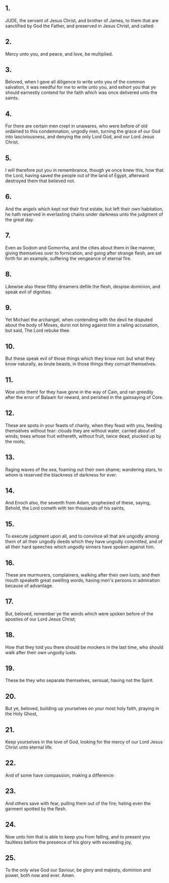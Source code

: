## 1.
JUDE, the servant of Jesus Christ, and brother of James, to them that are sanctified by God the Father, and preserved in Jesus Christ, and called:
## 2.
Mercy unto you, and peace, and love, be multiplied.
## 3.
Beloved, when I gave all diligence to write unto you of the common salvation, it was needful for me to write unto you, and exhort you that ye should earnestly contend for the faith which was once delivered unto the saints.
## 4.
For there are certain men crept in unawares, who were before of old ordained to this condemnation, ungodly men, turning the grace of our God into lasciviousness, and denying the only Lord God, and our Lord Jesus Christ.
## 5.
I will therefore put you in remembrance, though ye once knew this, how that the Lord, having saved the people out of the land of Egypt, afterward destroyed them that believed not.
## 6.
And the angels which kept not their first estate, but left their own habitation, he hath reserved in everlasting chains under darkness unto the judgment of the great day.
## 7.
Even as Sodom and Gomorrha, and the cities about them in like manner, giving themselves over to fornication, and going after strange flesh, are set forth for an example, suffering the vengeance of eternal fire.
## 8.
Likewise also these filthy dreamers defile the flesh, despise dominion, and speak evil of dignities.
## 9.
Yet Michael the archangel, when contending with the devil he disputed about the body of Moses, durst not bring against him a railing accusation, but said, The Lord rebuke thee.
## 10.
But these speak evil of those things which they know not: but what they know naturally, as brute beasts, in those things they corrupt themselves.
## 11.
Woe unto them! for they have gone in the way of Cain, and ran greedily after the error of Balaam for reward, and perished in the gainsaying of Core.
## 12.
These are spots in your feasts of charity, when they feast with you, feeding themselves without fear: clouds they are without water, carried about of winds; trees whose fruit withereth, without fruit, twice dead, plucked up by the roots;
## 13.
Raging waves of the sea, foaming out their own shame; wandering stars, to whom is reserved the blackness of darkness for ever.
## 14.
And Enoch also, the seventh from Adam, prophesied of these, saying, Behold, the Lord cometh with ten thousands of his saints,
## 15.
To execute judgment upon all, and to convince all that are ungodly among them of all their ungodly deeds which they have ungodly committed, and of all their hard speeches which ungodly sinners have spoken against him.
## 16.
These are murmurers, complainers, walking after their own lusts; and their mouth speaketh great swelling words, having men's persons in admiration because of advantage.
## 17.
But, beloved, remember ye the words which were spoken before of the apostles of our Lord Jesus Christ;
## 18.
How that they told you there should be mockers in the last time, who should walk after their own ungodly lusts.
## 19.
These be they who separate themselves, sensual, having not the Spirit.
## 20.
But ye, beloved, building up yourselves on your most holy faith, praying in the Holy Ghost,
## 21.
Keep yourselves in the love of God, looking for the mercy of our Lord Jesus Christ unto eternal life.
## 22.
And of some have compassion, making a difference:
## 23.
And others save with fear, pulling them out of the fire; hating even the garment spotted by the flesh.
## 24.
Now unto him that is able to keep you from falling, and to present you faultless before the presence of his glory with exceeding joy,
## 25.
To the only wise God our Saviour, be glory and majesty, dominion and power, both now and ever. Amen.
